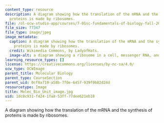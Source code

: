 ```yaml
---
content_type: resource
description: A diagram showing how the translation of the mRNA and the synthesis of
  proteins is made by ribosomes.
file: /ol-ocw-studio-app/courses/7-01sc-fundamentals-of-biology-fall-2011/1dc8c931f4241fa853ff77dee621eb18_Molec_Bio_Unit_image.jpg
file_size: 77347
file_type: image/jpeg
image_metadata:
  caption: A diagram showing how the translation of the mRNA and the synthesis of
    proteins is made by ribosomes.
  credit: Wikimedia Commons, by LadyofHats.
  image-alt: a diagram showing a ribosome in a cell, messenger RNA, and protein synthesis
learning_resource_types: []
license: https://creativecommons.org/licenses/by-nc-sa/4.0/
ocw_type: OCWImage
parent_title: Molecular Biology
parent_type: CourseSection
parent_uid: 0cf8a719-a58b-7f0e-6457-939f9b82d24d
resourcetype: Image
title: Molec_Bio_Unit_image.jpg
uid: 1dc8c931-f424-1fa8-53ff-77dee621eb18
---
```

A diagram showing how the translation of the mRNA and the synthesis of proteins is made by ribosomes.